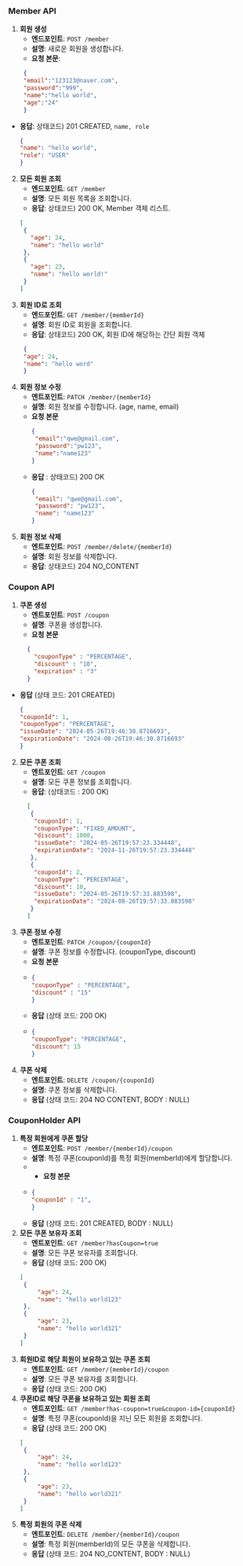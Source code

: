 ### Member API
1. **회원 생성**
   - **엔드포인트**: `POST /member`
   - **설명**: 새로운 회원을 생성합니다.
   - **요청 본문**:
    ```json
     {
     "email":"123123@naver.com",
     "password":"999",
     "name":"hello world",
     "age":"24"
     }
- **응답**: 상태코드) 201 CREATED, `name, role`
  ```json
  {
  "name": "hello world",
  "role": "USER"
  }
2. **모든 회원 조회**
   - **엔드포인트**: `GET /member`
   - **설명**: 모든 회원 목록을 조회합니다.
   - **응답**: 상태코드) 200 OK, Member 객체 리스트.
    ```json
   [
     {
       "age": 24,
       "name": "hello world"
     },
     {
       "age": 23,
       "name": "hello world!"
     }
   ]
3. **회원 ID로 조회**
   - **엔드포인트**: `GET /member/{memberId}`
   - **설명**: 회원 ID로 회원을 조회합니다.
   - **응답**: 상태코드) 200 OK, 회원 ID에 해당하는 간단 회원 객체
   ```JSON
    {
    "age": 24,
    "name": "hello word"
    }
4. **회원 정보 수정**
   - **엔트포인트**: `PATCH /member/{memberId}`
   - **설명**: 회원 정보를 수정합니다. (age, name, email)
   - **요청 본문**
     ```json
     {
      "email":"qwe@gmail.com",
      "password":"pw123",
      "name":"name123"
     }
   - **응답** : 상태코드) 200 OK
     ```json
     {
      "email": "qwe@gmail.com",
      "password": "pw123",
      "name": "name123"
     }
5. **회원 정보 삭제**
   - **엔트포인트**: `POST /member/delete/{memberId}`
   - **설명**: 회원 정보를 삭제합니다.
   - **응답**: 상태코드) 204 NO_CONTENT

### Coupon API
1. **쿠폰 생성**
   - **엔트포인트**: `POST /coupon`
   - **설명**: 쿠폰을 생성합니다.
   - **요청 본문**
   ```json
     {
       "couponType" : "PERCENTAGE",
       "discount" : "10",
       "expiration" : "3"
     }
- **응답** (상태 코드: 201 CREATED)
   ```json
   {
   "couponId": 1,
   "couponType": "PERCENTAGE",
   "issueDate": "2024-05-26T19:46:30.8716693",
   "expirationDate": "2024-08-26T19:46:30.8716693"
   }
2. **모든 쿠폰 조회**
   - **엔트포인트**: `GET /coupon`
   - **설명**: 모든 쿠폰 정보를 조회합니다.
   - **응답**: (상태코드 : 200 OK)
   ```json
     [
      {
       "couponId": 1,
       "couponType": "FIXED_AMOUNT",
       "discount": 1000,
       "issueDate": "2024-05-26T19:57:23.334448",
       "expirationDate": "2024-11-26T19:57:23.334448"
      },
      {
       "couponId": 2,
       "couponType": "PERCENTAGE",
       "discount": 10,
       "issueDate": "2024-05-26T19:57:33.883598",
       "expirationDate": "2024-08-26T19:57:33.883598"
      }
     ]
3. **쿠폰 정보 수정**
   - **엔트포인트**: `PATCH /coupon/{couponId}`
   - **설명**: 쿠폰 정보를 수정합니다. (couponType, discount)
   - **요청 본문**
   - ```json
     {
     "couponType" : "PERCENTAGE",
     "discount" : "15"
     }
   - **응답** (상태 코드: 200 OK)
   - ```json
     {
     "couponType": "PERCENTAGE",
     "discount": 15
     }
4. **쿠폰 삭제**
   - **엔트포인트**: `DELETE /coupon/{couponId}`
   - **설명**: 쿠폰 정보를 삭제합니다.
   - **응답** (상태 코드: 204 NO CONTENT, BODY : NULL)
### CouponHolder API
1. **특정 회원에게 쿠폰 할당**
   - **엔트포인트**: `POST /member/{memberId}/coupon`
   - **설명**: 특정 쿠폰(couponId)를 특정 회원(memberId)에게 할당합니다.
   - - **요청 본문**
   - ```json
     {
     "couponId" : "1",
     }
   - **응답** (상태 코드: 201 CREATED, BODY : NULL)
2. **모든 쿠폰 보유자 조회**
   - **엔트포인트**: `GET /member?hasCoupon=true`
   - **설명**: 모든 쿠폰 보유자를 조회합니다.
   - **응답** (상태 코드: 200 OK)
   ```json
   [
    {
        "age": 24,
        "name": "hello world123"
    },
    {
        "age": 23,
        "name": "hello world321"
    }
   ]
3. **회원ID로 해당 회원이 보유하고 있는 쿠폰 조회**
   - **엔트포인트**: `GET /member/{memberId}/coupon`
   - **설명**: 모든 쿠폰 보유자를 조회합니다.
   - **응답** (상태 코드: 200 OK)
4. **쿠폰ID로 해당 쿠폰을 보유하고 있는 회원 조회**
   - **엔트포인트**: `GET /member?has-coupon=true&coupon-id={couponId}`
   - **설명**: 특정 쿠폰(couponId)을 지닌 모든 회원을 조회합니다.
   - **응답** (상태 코드: 200 OK)
   ```json
   [
    {
        "age": 24,
        "name": "hello world123"
    },
    {
        "age": 23,
        "name": "hello world321"
    }
   ]
5. **특정 회원의 쿠폰 삭제**
   - **엔트포인트**: `DELETE /member/{memberId}/coupon`
   - **설명**: 특정 회원(memberId)의 모든 쿠폰을 삭제합니다.
   - **응답** (상태 코드: 204 NO_CONTENT, BODY : NULL)
